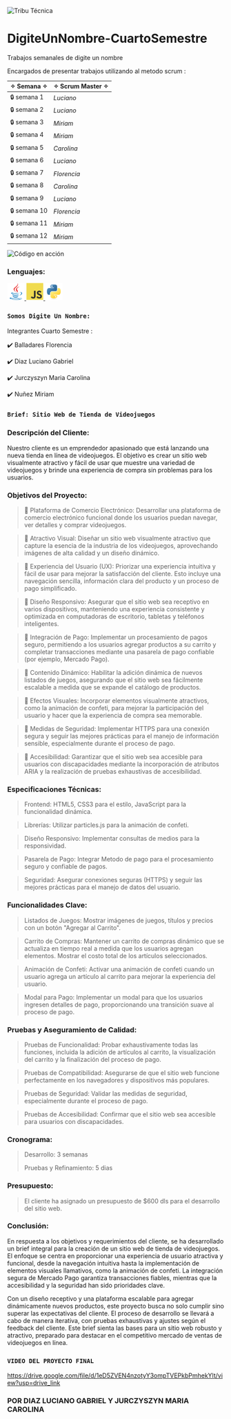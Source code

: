 
![Tribu Técnica](https://github.com/CodeSystem2022/DigiteUnNombre-TercerSemestre/assets/112590235/16335371-7ef6-475e-8733-2303b90f10df)






# DigiteUnNombre-CuartoSemestre

Trabajos semanales de digite un nombre

Encargados de presentar trabajos utilizando al metodo scrum :



| ✧ Semana ✧ | ✧ Scrum Master ✧ |
| ---- | ---- |
| :lock:  semana 1 | *Luciano* |
| :lock:  semana 2 | *Luciano* |
| :lock:  semana 3 | *Miriam* |
| :lock:  semana 4 | *Miriam* |
| :lock:  semana 5 | *Carolina* |
| :lock:  semana 6 | *Luciano* |
| :lock:  semana 7 | *Florencia* |
| :lock:  semana 8 | *Carolina* |
| :lock:  semana 9 | *Luciano* |
| :lock:  semana 10 | *Florencia* |
| :lock:  semana 11 | *Miriam* |
| :lock:  semana 12 | *Miriam* |


![Código en acción](https://media.giphy.com/media/VTtANKl0beDFQRLDTh/giphy.gif)

<h3 align="left">Lenguajes:</h3>
<p align="left"> <a href="https://www.java.com" target="_blank" rel="noreferrer"> <img src="https://raw.githubusercontent.com/devicons/devicon/master/icons/java/java-original.svg" alt="java" width="40" height="40"/> </a> <a href="https://developer.mozilla.org/en-US/docs/Web/JavaScript" target="_blank" rel="noreferrer"> <img src="https://raw.githubusercontent.com/devicons/devicon/master/icons/javascript/javascript-original.svg" alt="javascript" width="40" height="40"/> </a> <a href="https://www.python.org" target="_blank" rel="noreferrer"> <img src="https://raw.githubusercontent.com/devicons/devicon/master/icons/python/python-original.svg" alt="python" width="40" height="40"/> </a> </p>

### `Somos Digite Un Nombre:`

Integrantes Cuarto Semestre : 

:heavy_check_mark: Balladares Florencia

:heavy_check_mark: Diaz Luciano Gabriel

:heavy_check_mark: Jurczyszyn Maria Carolina

:heavy_check_mark: Nuñez Miriam


### `Brief: Sitio Web de Tienda de Videojuegos`

### **Descripción del Cliente:**
Nuestro cliente es un emprendedor apasionado que está lanzando una nueva tienda en línea de videojuegos. El objetivo es crear un sitio web visualmente atractivo y fácil de usar que muestre una variedad de videojuegos y brinde una experiencia de compra sin problemas para los usuarios.

### **Objetivos del Proyecto:**

> 👾 Plataforma de Comercio Electrónico: Desarrollar una plataforma de comercio electrónico funcional donde los usuarios puedan navegar, ver detalles y comprar videojuegos.

> 👾 Atractivo Visual: Diseñar un sitio web visualmente atractivo que capture la esencia de la industria de los videojuegos, aprovechando imágenes de alta calidad y un diseño dinámico.

> 👾 Experiencia del Usuario (UX): Priorizar una experiencia intuitiva y fácil de usar para mejorar la satisfacción del cliente. Esto incluye una navegación sencilla, información clara del producto y un proceso de pago simplificado.

> 👾 Diseño Responsivo: Asegurar que el sitio web sea receptivo en varios dispositivos, manteniendo una experiencia consistente y optimizada en computadoras de escritorio, tabletas y teléfonos inteligentes.

> 👾 Integración de Pago: Implementar un procesamiento de pagos seguro, permitiendo a los usuarios agregar productos a su carrito y completar transacciones mediante una pasarela de pago confiable (por ejemplo, Mercado Pago).

> 👾 Contenido Dinámico: Habilitar la adición dinámica de nuevos listados de juegos, asegurando que el sitio web sea fácilmente escalable a medida que se expande el catálogo de productos.

> 👾 Efectos Visuales: Incorporar elementos visualmente atractivos, como la animación de confeti, para mejorar la participación del usuario y hacer que la experiencia de compra sea memorable.

> 👾 Medidas de Seguridad: Implementar HTTPS para una conexión segura y seguir las mejores prácticas para el manejo de información sensible, especialmente durante el proceso de pago.

> 👾 Accesibilidad: Garantizar que el sitio web sea accesible para usuarios con discapacidades mediante la incorporación de atributos ARIA y la realización de pruebas exhaustivas de accesibilidad.

### **Especificaciones Técnicas:**

> Frontend: HTML5, CSS3 para el estilo, JavaScript para la funcionalidad dinámica.

> Librerías: Utilizar particles.js para la animación de confeti.

> Diseño Responsivo: Implementar consultas de medios para la responsividad.

> Pasarela de Pago: Integrar Metodo de pago para el procesamiento seguro y confiable de pagos.

> Seguridad: Asegurar conexiones seguras (HTTPS) y seguir las mejores prácticas para el manejo de datos del usuario.

### **Funcionalidades Clave:**

> Listados de Juegos: Mostrar imágenes de juegos, títulos y precios con un botón "Agregar al Carrito".

> Carrito de Compras: Mantener un carrito de compras dinámico que se actualiza en tiempo real a medida que los usuarios agregan elementos. Mostrar el costo total de los artículos seleccionados.

> Animación de Confeti: Activar una animación de confeti cuando un usuario agrega un artículo al carrito para mejorar la experiencia del usuario.

> Modal para Pago: Implementar un modal para que los usuarios ingresen detalles de pago, proporcionando una transición suave al proceso de pago.

### **Pruebas y Aseguramiento de Calidad:**

> Pruebas de Funcionalidad: Probar exhaustivamente todas las funciones, incluida la adición de artículos al carrito, la visualización del carrito y la finalización del proceso de pago.

> Pruebas de Compatibilidad: Asegurarse de que el sitio web funcione perfectamente en los navegadores y dispositivos más populares.

> Pruebas de Seguridad: Validar las medidas de seguridad, especialmente durante el proceso de pago.

> Pruebas de Accesibilidad: Confirmar que el sitio web sea accesible para usuarios con discapacidades.

### **Cronograma:**

> Desarrollo: 3 semanas
> 
> Pruebas y Refinamiento: 5 dias

### **Presupuesto:**
> El cliente ha asignado un presupuesto de $600 dls para el desarrollo del sitio web.

### **Conclusión:**

En respuesta a los objetivos y requerimientos del cliente, se ha desarrollado un brief integral para la creación de un sitio web de tienda de videojuegos. El enfoque se centra en proporcionar una experiencia de usuario atractiva y funcional, desde la navegación intuitiva hasta la implementación de elementos visuales llamativos, como la animación de confeti. La integración segura de Mercado Pago garantiza transacciones fiables, mientras que la accesibilidad y la seguridad han sido prioridades clave.

Con un diseño receptivo y una plataforma escalable para agregar dinámicamente nuevos productos, este proyecto busca no solo cumplir sino superar las expectativas del cliente. El proceso de desarrollo se llevará a cabo de manera iterativa, con pruebas exhaustivas y ajustes según el feedback del cliente. Este brief sienta las bases para un sitio web robusto y atractivo, preparado para destacar en el competitivo mercado de ventas de videojuegos en línea.



### `VIDEO DEL PROYECTO FINAL`

https://drive.google.com/file/d/1eD5ZVEN4nzotyY3ompTVEPkbPmhekYlt/view?usp=drive_link
### **POR DIAZ LUCIANO GABRIEL Y JURCZYSZYN MARIA CAROLINA**



